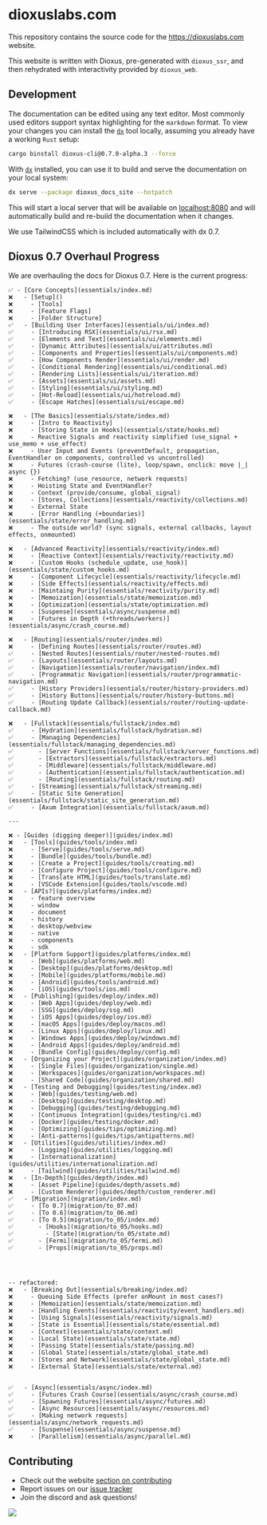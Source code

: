 # dioxuslabs.com

This repository contains the source code for the https://dioxuslabs.com website.

This website is written with Dioxus, pre-generated with `dioxus_ssr`, and then
rehydrated with interactivity provided by `dioxus_web`.

## Development

The documentation can be edited using any text editor. Most commonly used
editors support syntax highlighting for the `markdown` format. To view your
changes you can install the [`dx`][dx] tool locally, assuming you already have a
working `Rust` setup:

<!-- todo: switch to the installer -->
<!-- # curl -fsSL https://raw.githubusercontent.com/DioxusLabs/dioxus/refs/heads/main/.github/install.sh | bash -->
```sh
cargo binstall dioxus-cli@0.7.0-alpha.3 --force
```

With [`dx`][dx] installed, you can use it to build and serve the documentation
on your local system:

```sh
dx serve --package dioxus_docs_site --hotpatch
```

This will start a local server that will be available on
[localhost:8080](localhost:8080) and will automatically build and re-build the
documentation when it changes.

We use TailwindCSS which is included automatically with dx 0.7.


## Dioxus 0.7 Overhaul Progress
We are overhauling the docs for Dioxus 0.7. Here is the current progress:

```
✅ - [Core Concepts](essentials/index.md)
❌   - [Setup]()
❌     - [Tools]
❌     - [Feature Flags]
❌     - [Folder Structure]
✅   - [Building User Interfaces](essentials/ui/index.md)
✅     - [Introducing RSX](essentials/ui/rsx.md)
✅     - [Elements and Text](essentials/ui/elements.md)
✅     - [Dynamic Attributes](essentials/ui/attributes.md)
✅     - [Components and Properties](essentials/ui/components.md)
✅     - [How Components Render](essentials/ui/render.md)
✅     - [Conditional Rendering](essentials/ui/conditional.md)
✅     - [Rendering Lists](essentials/ui/iteration.md)
✅     - [Assets](essentials/ui/assets.md)
✅     - [Styling](essentials/ui/styling.md)
✅     - [Hot-Reload](essentials/ui/hotreload.md)
✅     - [Escape Hatches](essentials/ui/escape.md)

❌   - [The Basics](essentials/state/index.md)
❌     - [Intro to Reactivity]
❌     - [Storing State in Hooks](essentials/state/hooks.md)
❌     - Reactive Signals and reactivity simplified (use_signal + use_memo + use_effect)
❌     - User Input and Events (preventDefault, propagation, EventHandler on components, controlled vs uncontrolled)
❌     - Futures (crash-course (lite), loop/spawn, onclick: move |_| async {})
❌     - Fetching? (use_resource, network requests)
❌     - Hoisting State and EventHandler?
❌     - Context (provide/consume, global_signal)
❌     - [Stores, Collections](essentials/reactivity/collections.md)
❌     - External State
❌     - [Error Handling (+boundaries)](essentials/state/error_handling.md)
❌     - The outside world? (sync signals, external callbacks, layout effects, onmounted)

❌   - [Advanced Reactivity](essentials/reactivity/index.md)
❌     - [Reactive Context](essentials/reactivity/reactivity.md)
❌     - [Custom Hooks (schedule_update, use_hook)](essentials/state/custom_hooks.md)
❌     - [Component Lifecycle](essentials/reactivity/lifecycle.md)
❌     - [Side Effects](essentials/reactivity/effects.md)
❌     - [Maintaing Purity](essentials/reactivity/purity.md)
❌     - [Memoization](essentials/state/memoization.md)
❌     - [Optimization](essentials/state/optimization.md)
❌     - [Suspense](essentials/async/suspense.md)
❌     - [Futures in Depth (+threads/workers)](essentials/async/crash_course.md)

❌   - [Routing](essentials/router/index.md)
❌     - [Defining Routes](essentials/router/routes.md)
✅     - [Nested Routes](essentials/router/nested-routes.md)
✅     - [Layouts](essentials/router/layouts.md)
✅     - [Navigation](essentials/router/navigation/index.md)
✅     - [Programmatic Navigation](essentials/router/programmatic-navigation.md)
✅     - [History Providers](essentials/router/history-providers.md)
✅     - [History Buttons](essentials/router/history-buttons.md)
✅     - [Routing Update Callback](essentials/router/routing-update-callback.md)

❌   - [Fullstack](essentials/fullstack/index.md)
✅     - [Hydration](essentials/fullstack/hydration.md)
✅     - [Managing Dependencies](essentials/fullstack/managing_dependencies.md)
✅   	- [Server Functions](essentials/fullstack/server_functions.md)
✅   	- [Extractors](essentials/fullstack/extractors.md)
✅   	- [Middleware](essentials/fullstack/middleware.md)
✅   	- [Authentication](essentials/fullstack/authentication.md)
✅   	- [Routing](essentials/fullstack/routing.md)
✅     - [Streaming](essentials/fullstack/streaming.md)
✅     - [Static Site Generation](essentials/fullstack/static_site_generation.md)
✅     - [Axum Integration](essentials/fullstack/axum.md)

---

❌ - [Guides (digging deeper)](guides/index.md)
❌   - [Tools](guides/tools/index.md)
❌     - [Serve](guides/tools/serve.md)
❌     - [Bundle](guides/tools/bundle.md)
❌     - [Create a Project](guides/tools/creating.md)
❌     - [Configure Project](guides/tools/configure.md)
❌     - [Translate HTML](guides/tools/translate.md)
❌     - [VSCode Extension](guides/tools/vscode.md)
❌   - [APIs?](guides/platforms/index.md)
❌     - feature overview
❌     - window
❌     - document
❌     - history
❌     - desktop/webview
❌     - native
❌     - components
❌     - sdk
❌   - [Platform Support](guides/platforms/index.md)
❌     - [Web](guides/platforms/web.md)
❌     - [Desktop](guides/platforms/desktop.md)
❌     - [Mobile](guides/platforms/mobile.md)
❌     - [Android](guides/tools/android.md)
❌     - [iOS](guides/tools/ios.md)
❌   - [Publishing](guides/deploy/index.md)
❌     - [Web Apps](guides/deploy/web.md)
❌     - [SSG](guides/deploy/ssg.md)
❌     - [iOS Apps](guides/deploy/ios.md)
❌     - [macOS Apps](guides/deploy/macos.md)
❌     - [Linux Apps](guides/deploy/linux.md)
❌     - [Windows Apps](guides/deploy/windows.md)
❌     - [Android Apps](guides/deploy/android.md)
❌     - [Bundle Config](guides/deploy/config.md)
❌   - [Organizing your Project](guides/organization/index.md)
❌     - [Single Files](guides/organization/single.md)
❌     - [Workspaces](guides/organization/workspaces.md)
❌     - [Shared Code](guides/organization/shared.md)
❌   - [Testing and Debugging](guides/testing/index.md)
❌     - [Web](guides/testing/web.md)
❌     - [Desktop](guides/testing/desktop.md)
❌     - [Debugging](guides/testing/debugging.md)
❌     - [Continuous Integration](guides/testing/ci.md)
❌     - [Docker](guides/testing/docker.md)
❌     - [Optimizing](guides/tips/optimizing.md)
❌     - [Anti-patterns](guides/tips/antipatterns.md)
❌   - [Utilities](guides/utilities/index.md)
❌     - [Logging](guides/utilities/logging.md)
❌     - [Internationalization](guides/utilities/internationalization.md)
❌     - [Tailwind](guides/utilities/tailwind.md)
❌   - [In-Depth](guides/depth/index.md)
❌     - [Asset Pipeline](guides/depth/assets.md)
❌     - [Custom Renderer](guides/depth/custom_renderer.md)
✅   - [Migration](migration/index.md)
✅     - [To 0.7](migration/to_07.md)
✅     - [To 0.6](migration/to_06.md)
✅     - [To 0.5](migration/to_05/index.md)
✅       - [Hooks](migration/to_05/hooks.md)
✅         - [State](migration/to_05/state.md)
✅       - [Fermi](migration/to_05/fermi.md)
✅       - [Props](migration/to_05/props.md)




-- refactored:
❌   - [Breaking Out](essentials/breaking/index.md)
❌     - Queuing Side Effects (prefer onMount in most cases?)
❌     - [Memoization](essentials/state/memoization.md)
❌     - [Handling Events](essentials/reactivity/event_handlers.md)
❌     - [Using Signals](essentials/reactivity/signals.md)
❌     - [State is Essential](essentials/state/essential.md)
❌     - [Context](essentials/state/context.md)
❌     - [Local State](essentials/state/state.md)
❌     - [Passing State](essentials/state/passing.md)
❌     - [Global State](essentials/state/global_state.md)
❌     - [Stores and Network](essentials/state/global_state.md)
❌     - [External State](essentials/state/external.md)


✅   - [Async](essentials/async/index.md)
✅     - [Futures Crash Course](essentials/async/crash_course.md)
✅     - [Spawning Futures](essentials/async/futures.md)
✅     - [Async Resources](essentials/async/resources.md)
✅     - [Making network requests](essentials/async/network_requests.md)
✅     - [Suspense](essentials/async/suspense.md)
❌     - [Parallelism](essentials/async/parallel.md)

```



## Contributing

- Check out the website [section on contributing]
- Report issues on our [issue tracker]
- Join the discord and ask questions!

<a href="https://github.com/dioxuslabs/docsite/graphs/contributors">
  <img
    src="https://contrib.rocks/image?repo=dioxuslabs/docsite&max=30&columns=10"
  />
</a>

[dx]: https://github.com/DioxusLabs/dioxus/tree/main/packages/cli
[section on contributing]: https://dioxuslabs.com/learn/0.6/contributing
[issue tracker]: https://github.com/dioxuslabs/docsite/issues
